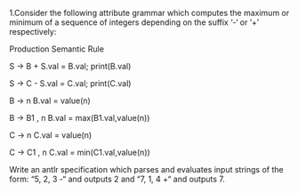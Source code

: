 1.Consider the following attribute grammar which  computes the maximum or minimum of a sequence of integers depending on the suffix ‘-‘ or ‘+’ respectively:

Production	Semantic Rule

S → B +	S.val = B.val; print(B.val)

S → C -	S.val = C.val; print(C.val)

B → n	B.val = value(n)

B → B1 , n	B.val = max(B1.val,value(n))

C → n	C.val = value(n)

C → C1 , n	C.val = min(C1.val,value(n))


Write an antlr specification which parses and evaluates input strings of the form: “5, 2, 3 -“ and outputs 2 and “7, 1, 4 +“ and outputs 7.
